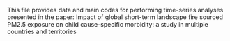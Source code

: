 This file provides data and main codes for performing time-series analyses presented in the paper: Impact of global short-term landscape fire sourced PM2.5 exposure on child cause-specific morbidity: a study in multiple countries and territories
